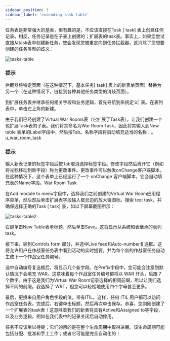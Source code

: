 ```yaml
---
sidebar_position: 3
sidebar_label: 'extending-task-table'
---
```

任务表是非常强大的基表，但有趣的是，不应该直接在Task [ task] 表上创建任何记录。相反，任务记录是在子表上创建的；扩展表的task表。事实上，如果您尝试直接从task表中创建新任务，您会发现您被重定向到任务拦截器，这消除了您想要创建的任务类型的歧义：

![tasks-table](/img/tasks-workflows/tasks-table.png)

### 提示

拦截器将特定页面（在这种情况下，基本任务[ task] 表上的新表单页面）替换为另一个（在这种情况下，链接到各种其他任务类型的消歧页面）。

到扩展任务表并继承任何相关字段和业务逻辑，首先导航到系统定义| 表。在表列表中，单击左上角的新建。

由于我们已经创建了Virtual War Rooms表（它扩展了Task表），让我们创建一个也扩展Task表的子表。我们将其命名为War Room Task，因此将其输入到New table 表单的Label字段中，然后按Tab。名称字段将自动填充适当的名称：。u_war_room_task

### 提示

输入新表记录的标签字段后按Tab取消选择标签字段。修改字段然后离开它（例如将光标移动到新字段）称为更改事件。更改事件可以触发onChange客户端脚本。在这种情况下，这个表单上已经运行了一个 onChange 客户端脚本，它会自动填充表的Name字段。War Room Task

在Add module to menu字段中，选择我们之前创建的Virtual War Room应用程序菜单，然后然后单击扩展表字段输入框旁边的放大镜图标。搜索 text task，并确保选择正确的Task [ task] 表，如以下屏幕截图所示：

![tasks-table2](/img/tasks-workflows/tasks-table_2.png)

右键单击New Table表单标题，然后单击Save。这将显示从系统和表继承的表列task。

接下来，转到Controls form 部分，并选中Live feed和Auto-number复选框。这将允许用户在作战室任务表中看到活动的实时提要，并为每个新的作战室任务自动生成下一个作战室任务编号。

选中自动编号复选框后，将显示几个新字段。在Prefix字段中，您可能会注意到默认情况下会填充 WAR。这意味着每个作战室任务编号都将以 WAR 开头，后跟 7 个数字。由于这是我们为Virtual War Room记录选择的相同前缀，所以让我们选择不同的前缀。我选择了 WRT，但您可以轻松地使用四个字母甚至更多。

最后，更换来自用户角色字段的值，带有ITIL。这样，任何 ITIL 用户都可以访问作战室任务表。完成后，右键单击标题，然后再次单击保存。恭喜，您刚刚创建了一个扩展表的task表！这意味着我们的新表将具有Active和Assigned to等字段，以及业务逻辑，例如在我们表中的记录关闭后自动停用。

任务不应该坐以待毙；它们的目的是在整个生命周期中取得进展。该生命周期可能包括分配、批准和手工工作；或者它可能是完全自动化的！


